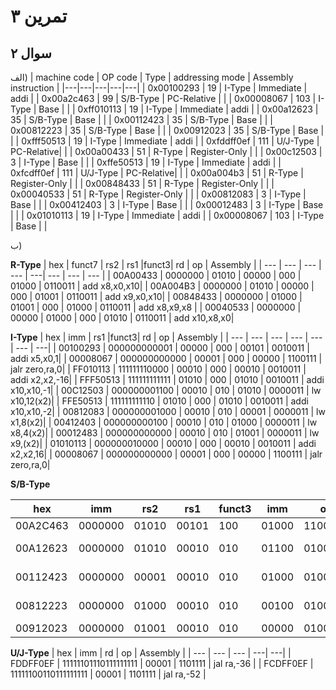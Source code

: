 
# تمرین ۳


## سوال ۲
الف)
| machine code | OP code | Type | addressing mode | Assembly instruction |
|---|---|---|---|---|
| 0x00100293 | 19 | I-Type | Immediate     | addi | 
| 0x00a2c463 | 99 | S/B-Type | PC-Relative |  |
| 0x00008067 | 103 | I-Type | Base         |  |
| 0xff010113 | 19 | I-Type | Immediate     | addi |
| 0x00a12623 | 35 | S/B-Type | Base        |  |
| 0x00112423 | 35 | S/B-Type | Base        |  |
| 0x00812223 | 35 | S/B-Type | Base        |  |
| 0x00912023 | 35 | S/B-Type | Base        |  |
| 0xfff50513 | 19 | I-Type | Immediate     | addi |
| 0xfddff0ef | 111 | U/J-Type | PC-Relative|  |
| 0x00a00433 | 51 | R-Type | Register-Only |  |
| 0x00c12503 | 3 | I-Type | Base           |  |
| 0xffe50513 | 19 | I-Type | Immediate     | addi |
| 0xfcdff0ef | 111 | U/J-Type | PC-Relative|  |
| 0x00a004b3 | 51 | R-Type | Register-Only |  |
| 0x00848433 | 51 | R-Type | Register-Only |  |
| 0x00040533 | 51 | R-Type | Register-Only |  |
| 0x00812083 | 3 | I-Type | Base           |  |
| 0x00412403 | 3 | I-Type | Base           |  |
| 0x00012483 | 3 | I-Type | Base           |  |
| 0x01010113 | 19 | I-Type | Immediate     | addi |
| 0x00008067 | 103 | I-Type | Base         |  |


ب)

**R-Type**
| hex      | funct7  |  rs2  |  rs1  |funct3|  rd  |   op    | Assembly |
| --- | --- | --- | --- | ---| ---   | --- | ---   |
| 00A00433 | 0000000 | 01010 | 00000 | 000 | 01000 | 0110011 | add x8,x0,x10|
| 00A004B3 | 0000000 | 01010 | 00000 | 000 | 01001 | 0110011 | add x9,x0,x10|
| 00848433 | 0000000 | 01000 | 01001 | 000 | 01000 | 0110011 | add x8,x9,x8 |
| 00040533 | 0000000 | 00000 | 01000 | 000 | 01010 | 0110011 | add x10,x8,x0|


**I-Type**
| hex      |      imm     | rs1  |funct3|   rd  |   op    | Assembly |
| ---      | ---          | ---   | --- | ---   | ---     | ---|
| 00100293 | 000000000001 | 00000 | 000 | 00101 | 0010011 | addi x5,x0,1|
| 00008067 | 000000000000 | 00001 | 000 | 00000 | 1100111 | jalr zero,ra,0|
| FF010113 | 111111110000 | 00010 | 000 | 00010 | 0010011 | addi x2,x2,-16|
| FFF50513 | 111111111111 | 01010 | 000 | 01010 | 0010011 | addi x10,x10,-1|
| 00C12503 | 000000001100 | 00010 | 010 | 01010 | 0000011 | lw x10,12(x2)|
| FFE50513 | 111111111110 | 01010 | 000 | 01010 | 0010011 | addi x10,x10,-2|
| 00812083 | 000000001000 | 00010 | 010 | 00001 | 0000011 | lw x1,8(x2)|
| 00412403 | 000000000100 | 00010 | 010 | 01000 | 0000011 | lw x8,4(x2)|
| 00012483 | 000000000000 | 00010 | 010 | 01001 | 0000011 | lw x9,(x2)|
| 01010113 | 000000010000 | 00010 | 000 | 00010 | 0010011 | addi x2,x2,16|
| 00008067 | 000000000000 | 00001 | 000 | 00000 | 1100111 | jalr zero,ra,0|


**S/B-Type**

| hex      | imm     | rs2   | rs1   |funct3| imm  |    op   | Assembly |
| ---      | ---     | ---   | ---   | --- | ---   | ---     | ---|
| 00A2C463 | 0000000 | 01010 | 00101 | 100 | 01000 | 1100011 | bne |
| 00A12623 | 0000000 | 01010 | 00010 | 010 | 01100 | 0100011 | sw x10,12(x5)|
| 00112423 | 0000000 | 00001 | 00010 | 010 | 01000 | 0100011 | sw x1,8(x5)|
| 00812223 | 0000000 | 01000 | 00010 | 010 | 00100 | 0100011 | sw x8,4(x5)|
| 00912023 | 0000000 | 01001 | 00010 | 010 | 00000 | 0100011 | sw x9,(x5)|

**U/J-Type**
| hex | imm | rd | op | Assembly |
| --- | --- | --- | ---| ---|
| FDDFF0EF | 11111101110111111111 | 00001 | 1101111 | jal ra,-36 |
| FCDFF0EF | 11111100110111111111 | 00001 | 1101111 | jal ra,-52 |
